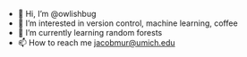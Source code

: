 - 👋 Hi, I’m @owlishbug
- 👀 I’m interested in version control, machine learning, coffee
- 🌱 I’m currently learning random forests
- 📫 How to reach me jacobmur@umich.edu

<!---
owlishbug/owlishbug is a ✨ special ✨ repository because its `README.md` (this file) appears on your GitHub profile.
You can click the Preview link to take a look at your changes.
--->
